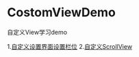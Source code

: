 # CostomViewDemo
自定义View学习demo

1.[自定义设置界面设置栏位](自定义view之自定义ScrollView.md)
2.[自定义ScrollView](自定义view之自定义ScrollView.md)
